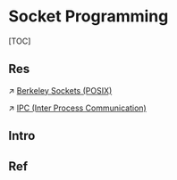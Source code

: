 # Socket Programming

[TOC]



## Res
↗ [Berkeley Sockets (POSIX)](../../../🧬%20Computer%20System/Operating%20System%20(Theory)/IO%20System/IO%20Generality%20(via%20Abstraction)/Network%20Sockets/Berkeley%20Sockets%20(POSIX)/Berkeley%20Sockets%20(POSIX).md)

↗ [IPC (Inter Process Communication)](../../../🧬%20Computer%20System/Operating%20System%20(Theory)/Processes%20Management%20(CPU%20+%20Main%20Memory%20Resource)/IPC%20(Inter%20Process%20Communication)/IPC%20(Inter%20Process%20Communication).md)



## Intro


## Ref

